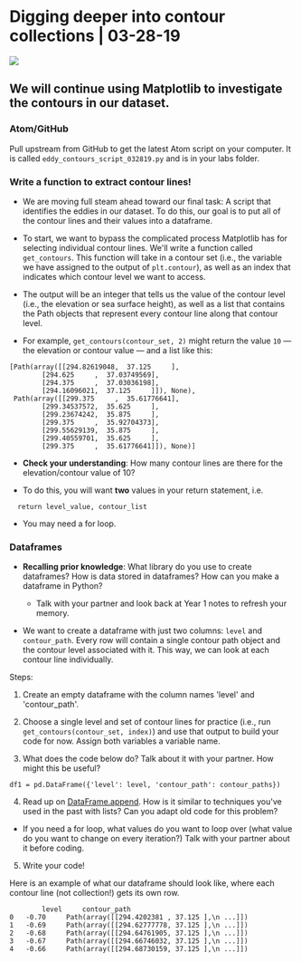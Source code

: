 # Digging deeper into contour collections | 03-28-19

![](http://media.galaxant.com/000/082/293/600x315-1412886981.jpg)

## We will continue using Matplotlib to investigate the contours in our dataset. 

### Atom/GitHub

Pull upstream from GitHub to get the latest Atom script on your computer.
It is called `eddy_contours_script_032819.py` and is in your labs folder.

### Write a function to extract contour lines!

- We are moving full steam ahead toward our final task: A script that identifies the eddies in our dataset. To do this, our goal is to put all of the contour lines and their values into a dataframe.

- To start, we want to bypass the complicated process Matplotlib has for selecting individual contour lines. We'll write a function called `get_contours`. This function will take in a contour set (i.e., the variable we have assigned  to the output of `plt.contour`), as well as an index that indicates which contour level we want to access.

- The output will be an integer that tells us the value of the contour level (i.e., the elevation or sea surface height), as well as a list that contains the Path objects that represent every contour line along that contour level.

- For example, `get_contours(contour_set, 2)` might return the value `10` — the elevation or contour value — and a list like this:
``` 
[Path(array([[294.82619048,  37.125     ],
        [294.625     ,  37.03749569],
        [294.375     ,  37.03036198],
        [294.16096021,  37.125     ]]), None),
 Path(array([[299.375     ,  35.61776641],
        [299.34537572,  35.625     ],
        [299.23674242,  35.875     ],
        [299.375     ,  35.92704373],
        [299.55629139,  35.875     ],
        [299.40559701,  35.625     ],
        [299.375     ,  35.61776641]]), None)]
```
- **Check your understanding**: How many contour lines are there for the elevation/contour value of 10?

- To do this, you will want **two** values in your return statement, i.e.
```
  return level_value, contour_list
```

- You may need a for loop.

### Dataframes

- **Recalling prior knowledge**: What library do you use to create dataframes? How is data stored in dataframes? How can you make a dataframe in Python? 
  - Talk with your partner and look back at Year 1 notes to refresh your memory.

- We want to create a dataframe with just two columns: `level` and `contour_path`. Every row will contain a single contour path object and the contour level associated with it. This way, we can look at each contour line individually.

Steps:

1. Create an empty dataframe with the column names 'level' and 'contour_path'.

2. Choose a single level and set of contour lines for practice (i.e., run `get_contours(contour_set, index)`) and use that output to build your code for now. Assign both variables a variable name.

3. What does the code below do? Talk about it with your partner. How might this be useful?

  `df1 = pd.DataFrame({'level': level, 'contour_path': contour_paths})`

4. Read up on [DataFrame.append](http://pandas.pydata.org/pandas-docs/stable/reference/api/pandas.DataFrame.append.html). How is it similar to techniques you've used in the past with lists? Can you adapt old code for this problem?
 - If you need a for loop, what values do you want to loop over (what value do you want to change on every iteration?) Talk with your partner about it before coding.


5.  Write your code!



Here is an example of what our dataframe should look like, where each contour line (not collection!) gets its own row.
```
        level	  contour_path
0	-0.70  	  Path(array([[294.4202381 , 37.125 ],\n ...]])
1	-0.69	  Path(array([[294.62777778, 37.125 ],\n ...]])
2	-0.68	  Path(array([[294.64761905, 37.125 ],\n ...]])
3	-0.67	  Path(array([[294.66746032, 37.125 ],\n ...]])
4	-0.66	  Path(array([[294.68730159, 37.125 ],\n ...]])
```


